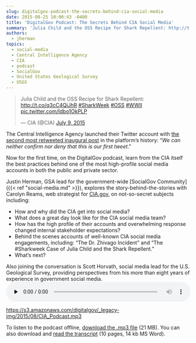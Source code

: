 ```yaml
---
slug: digitalgov-podcast-the-secrets-behind-cia-social-media
date: 2015-08-25 10:00:43 -0400
title: 'DigitalGov Podcast: The Secrets Behind CIA Social Media'
summary: 'Julia Child and the OSS Recipe for Shark Repellent: http://t.co/q3cC4QiJhR #SharkWeek #OSS #WWII pic.twitter.com/Idbo1OkPLP &mdash; CIA (@CIA) July 9, 2015 The Central Intelligence Agency launched their Twitter account with the second most retweeted inaugural post in the platform’s history: &ldquo;We can neither confirm nor deny that this is our first tweet.&rdquo; Now for the first'
authors:
  - jherman
topics:
  - social-media
  - Central Intelligence Agency
  - CIA
  - podcast
  - SocialGov
  - United States Geological Survey
  - USGS
---
```


<blockquote class="twitter-tweet" lang="en">
  <p dir="ltr" lang="en">
    Julia Child and the OSS Recipe for Shark Repellent: <a href="http://t.co/q3cC4QiJhR">http://t.co/q3cC4QiJhR</a> <a href="https://twitter.com/hashtag/SharkWeek?src=hash">#SharkWeek</a> <a href="https://twitter.com/hashtag/OSS?src=hash">#OSS</a> <a href="https://twitter.com/hashtag/WWII?src=hash">#WWII</a> <a href="http://t.co/Idbo1OkPLP">pic.twitter.com/Idbo1OkPLP</a>
  </p>
  
  <p>
    — CIA (@CIA) <a href="https://twitter.com/CIA/status/619224775483785216">July 9, 2015</a>
  </p>
</blockquote>

The Central Intelligence Agency launched their Twitter account with [the second most retweeted inaugural post](https://twitter.com/CIA/status/474971393852182528) in the platform’s history: “_We can neither confirm nor deny that this is our first tweet_.”

Now for the first time, on the DigitalGov podcast, learn from the CIA itself the best practices behind one of the most high-profile social media accounts in both the public and private sector.

Justin Herman, GSA lead for the government-wide [SocialGov Community]({{< ref "social-media.md" >}}), explores the story-behind-the-stories with Carolyn Reams, web strategist for [CIA.gov](https://www.cia.gov/index.html), on not-so-secret subjects including:

  * How and why did the CIA get into social media?
  * What does a great day look like for the CIA social media team?
  * How has the high profile of their accounts and overwhelming response changed internal stakeholder expectations?
  * Behind the scenes accounts of well-known CIA social media engagements, including: “The Dr. Zhivago Incident” and “The #Sharkweek Case of Julia Child and the Shark Repellent.”
  * What’s next?

Also joining the conversation is Scott Horvath, social media lead for the U.S. Geological Survey, providing perspectives from his more than eight years of experience in government social media.<audio class="wp-audio-shortcode" id="audio-302122-4" preload="none" style="width: 100%;" controls="controls"><source type="audio/mpeg" src="https://s3.amazonaws.com/digitalgov/_legacy-img/2015/08/CIA\_Podcast.mp3?\_=4" />

<https://s3.amazonaws.com/digitalgov/_legacy-img/2015/08/CIA_Podcast.mp3></audio> 

 

To listen to the podcast offline, [download the .mp3 file](https://s3.amazonaws.com/digitalgov/_legacy-img/2015/08/CIA_Podcast.mp3) (21 MB). You can also download and [read the transcript](https://s3.amazonaws.com/digitalgov/_legacy-img/2015/08/CIA-Social-Media-Podcast-Aug-2015-Transcript.docx) (10 pages, 14 kb MS Word).